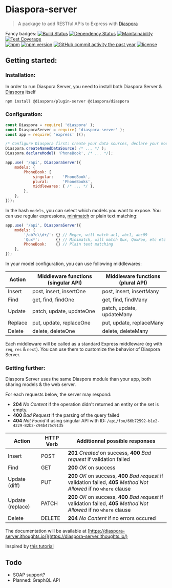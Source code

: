 # Diaspora-server

> A package to add RESTful APIs to Express with [Diaspora](https://www.npmjs.com/package/diaspora)

Fancy badges:
[![Build Status](https://travis-ci.org/GerkinDev/diaspora-server.svg?branch=master)](https://travis-ci.org/GerkinDev/diaspora-server)
[![Dependency Status](https://gemnasium.com/badges/github.com/GerkinDev/diaspora-server.svg)](https://gemnasium.com/github.com/GerkinDev/diaspora-server)
[![Maintainability](https://api.codeclimate.com/v1/badges/6028b57bba7b0bb7f73c/maintainability)](https://codeclimate.com/github/GerkinDev/diaspora-server/maintainability)
[![Test Coverage](https://api.codeclimate.com/v1/badges/6028b57bba7b0bb7f73c/test_coverage)](https://codeclimate.com/github/GerkinDev/diaspora-server/test_coverage)  
[![npm](https://img.shields.io/npm/dm/diaspora-server.svg)](https://npmjs.org/package/diaspora-server)
[![npm version](https://badge.fury.io/js/diaspora-server.svg)](https://badge.fury.io/js/diaspora-server)
[![GitHub commit activity the past year](https://img.shields.io/github/commit-activity/y/GerkinDev/diaspora-server.svg)](https://github.com/GerkinDev/diaspora-server)
[![license](https://img.shields.io/github/license/GerkinDev/diaspora-server.svg)](https://github.com/GerkinDev/diaspora-server)

## Getting started:

### Installation:

In order to run Diaspora Server, you need to install both Diaspora Server & [Diaspora](https://www.npmjs.com/package/diaspora) itself

```bash
npm install @diaspora/plugin-server @diaspora/diaspora
```

### Configuration:

```js
const Diaspora = require( 'diaspora' );
const DiasporaServer = require( 'diaspora-server' );
const app = require( 'express' )();

/* Configure Diaspora first: create your data sources, declare your models, etc... */
Diaspora.createNamedDataSource( /* ... */ );
Diaspora.declareModel( 'PhoneBook', /* ... */);

app.use( '/api', DiasporaServer({
	models: {
		PhoneBook: {
			singular:    'PhoneBook',
			plural:      'PhoneBooks',
			middlewares: { /* ... */ },
		},
	},
}));
```

In the hash `models`, you can select which models you want to expose. You can use regular expressions, [minimatch](https://www.npmjs.com/package/minimatch) or plain text matching:

```js
app.use( '/api', DiasporaServer({
	models: {
		'/ab?c\\d+/': {} // Regex, will match ac1, abc1, abc09
		'Qux*':       {} // Minimatch, will match Qux, QuxFoo, etc etc
		PhoneBook:    {} // Plain text matching
	},
});
```

In your model configuration, you can use following middlewares:

| Action  | Middleware functions (singular API) | Middleware functions (plural API) |
|---------|-------------------------------------|-----------------------------------|
| Insert  | post, insert, insertOne             | post, insert, insertMany          |
| Find    | get, find, findOne                  | get, find, findMany               |
| Update  | patch, update, updateOne            | patch, update, updateMany         |
| Replace | put, update, replaceOne             | put, update, replaceMany          |
| Delete  | delete, deleteOne                   | delete, deleteMany                |

Each middleware will be called as a standard Express middleware (eg with `req`, `res` & `next`). You can use them to customize the behavior of Diaspora Server.

### Getting further:

Diaspora Server uses the same Diaspora module than your app, both sharing models & the web server.

For each requests below, the server may respond:

* **204** *No Content* if the operation didn't returned an entity or the set is empty.
* **400** *Bad Request* if the parsing of the query failed
* **404** *Not Found* if using singular API with ID: `/api/foo/66b72592-b1e2-4229-82b2-c94b475c9135`

| Action | HTTP Verb | Additionnal possible responses |
|------------------|-----------|------------------------------------------------------------------------------------------------------------------------|
| Insert | POST | **201** *Created* on success, **400** *Bad request* if validation failed |
| Find | GET | **200** *OK* on success |
| Update (diff) | PUT | **200** *OK* on success, **400** *Bad request* if validation failed, **405** *Method Not Allowed* if no `where` clause |
| Update (replace) | PATCH | **200** *OK* on success, **400** *Bad request* if validation failed, **405** *Method Not Allowed* if no `where` clause |
| Delete | DELETE | **204** *No Content* if no errors occured |

The documentation will be available at [https://diaspora-server.ithoughts.io/](https://diaspora-server.ithoughts.io/)

Inspired by [this tutorial](http://www.restapitutorial.com/lessons/httpmethods.html)

## Todo

* SOAP support?
* Planned: GraphQL API
